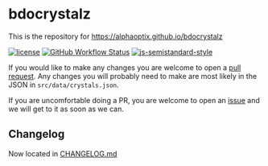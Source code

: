 bdocrystalz
=====
This is the repository for https://alphaoptix.github.io/bdocrystalz

[![license](https://img.shields.io/github/license/alphaoptix/bdocrystalz.svg)](https://github.com/alphaoptix/bdocrystalz/blob/main/LICENSE) [![GitHub Workflow Status](https://img.shields.io/github/workflow/status/AlphaOptix/bdocrystalz/Build%20and%20Deploy?label=Build%20and%20Deploy&logo=github)](https://github.com/AlphaOptix/bdocrystalz/actions/workflows/main.yml) [![js-semistandard-style](https://img.shields.io/badge/code%20style-semistandard-brightgreen.svg)](https://github.com/standard/semistandard)

If you would like to make any changes you are welcome to open a [pull request](https://github.com/AlphaOptix/bdocrystalz/pulls). Any changes you will probably need to make are most likely in the JSON in `src/data/crystals.json`.

If you are uncomfortable doing a PR, you are welcome to open an [issue](https://github.com/AlphaOptix/bdocrystalz/issues) and we will get to it as soon as we can. 

## Changelog
Now located in [CHANGELOG.md](CHANGELOG.md)
